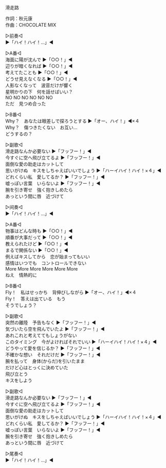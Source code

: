 滑走路  
  
作詞：秋元康  
作曲：CHOCOLATE MIX  
  
▷前奏◁   
▶「ハイ！ハイ！…」◀   
  
▷A番◁   
海面に陽が沈んで ▶「○○！」◀   
辺りが暗くなれば ▶「○○！」◀   
考えてたことも ▶「○○！」◀   
どうせ見えなくなる ▶「○○！」◀   
人影なくなって　波音だけが響く  
星明かりの下　何を話せばいい？  
NO NO NO NO NO NO  
ただ　見つめ合った  
  
▷B番◁   
Why？　あなたは眼差しで探ろうとする ▶「オー、ハイ！」◀×４   
Why？　傷つきたくない　お互い…  
どうするの？  
  
▷副歌◁   
滑走路なんか必要ない ▶「フッフー！」◀   
今すぐに空へ飛び立てるよ ▶「フッフー！」◀   
面倒な愛の助走はカットして  
思いがけぬ　キスをしちゃえばいいでしょう ▶「ハーイハイ！ハイ！×４」◀   
どれくらい私　愛してるか？ ▶「フッフー！」◀   
嘘っぽい言葉　いらないよ ▶「フッフー！」◀   
腕を引き寄せ　強く抱きしめたら  
あっという間に唇　近づけて  
  
▷间奏◁   
▶「ハイ！ハイ！…」◀   
  
▷A番◁   
物事はどんな時も ▶「○○！」◀   
順番が大事だって ▶「○○！」◀   
教えられたけど ▶「○○！」◀   
まるで関係ない ▶「○○！」◀   
例えばキスしてから　恋が始まってもいい  
感情はいつでも　コントロールできない  
More More More More More More  
ねえ　情熱的に  
  
▷B番◁   
Fly！　私はせっかち　背伸びしながら ▶「オー、ハイ！」◀×４   
Fly！　答えは出ている　もう  
そうでしょう？  
  
▷副歌◁   
突然の離陸　予告もなく ▶「フッフー！」◀   
気づいたら空を飛んでいたよ ▶「フッフー！」◀   
あれこれと考えててもしょうがない  
このタイミング　今がよければそれでいい ▶「ハーイハイ！ハイ！×４」◀   
どうやって愛を信じるか？ ▶「フッフー！」◀   
不確かな想い　それだけだ ▶「フッフー！」◀   
腕を払って　身体(からだ)を引いたまま  
だけど心はとっくに決めていた  
飛び立とう  
キスをしよう  
  
▷副歌◁   
滑走路なんか必要ない ▶「フッフー！」◀   
今すぐに空へ飛び立てるよ ▶「フッフー！」◀   
面倒な愛の助走はカットして  
思いがけぬ　キスをしちゃえばいいでしょう ▶「ハーイハイ！ハイ！×４」◀   
どれくらい私　愛してるか？ ▶「フッフー！」◀   
嘘っぽい言葉　いらないよ ▶「フッフー！」◀   
腕を引き寄せ　強く抱きしめたら  
あっという間に唇　近づけて  
  
▷尾奏◁   
▶「ハイ！ハイ！…」◀   
